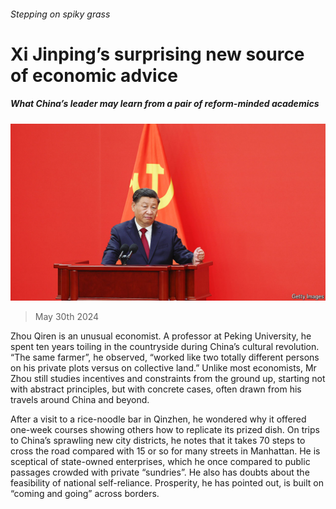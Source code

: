 ###### Stepping on spiky grass

# Xi Jinping’s surprising new source of economic advice 

##### What China’s leader may learn from a pair of reform-minded academics 

![image](images/20240601_FNP003.jpg) 

> May 30th 2024 

Zhou Qiren is an unusual economist. A professor at Peking University, he spent ten years toiling in the countryside during China’s cultural revolution. “The same farmer”, he observed, “worked like two totally different persons on his private plots versus on collective land.” Unlike most economists, Mr Zhou still studies incentives and constraints from the ground up, starting not with abstract principles, but with concrete cases, often drawn from his travels around China and beyond.

After a visit to a rice-noodle bar in Qinzhen, he wondered why it offered one-week courses showing others how to replicate its prized dish. On trips to China’s sprawling new city districts, he notes that it takes 70 steps to cross the road compared with 15 or so for many streets in Manhattan. He is sceptical of state-owned enterprises, which he once compared to public passages crowded with private “sundries”. He also has doubts about the feasibility of national self-reliance. Prosperity, he has pointed out, is built on “coming and going” across borders. 

